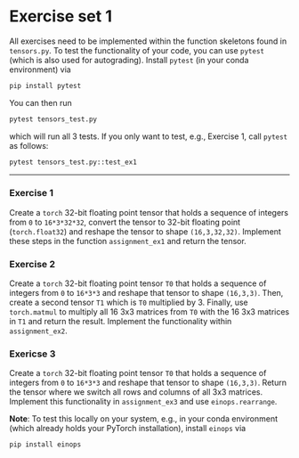 # Exercise set 1

All exercises need to be implemented within the function skeletons found in `tensors.py`.
To test the functionality of your code, you can use 
`pytest` (which is also used for autograding). Install `pytest` (in your conda environment) via

```bash
pip install pytest
```

You can then run 

```bash
pytest tensors_test.py
```
which will run all 3 tests. If you only want to test, e.g., Exercise 1, call `pytest` as follows:

```bash
pytest tensors_test.py::test_ex1
```
---

### Exercise 1

Create a `torch` 32-bit floating point tensor that holds a sequence of integers from `0` to `16*3*32*32`, convert the tensor to 32-bit floating point (`torch.float32`) and reshape the tensor to shape  `(16,3,32,32)`. Implement these steps in the function `assignment_ex1` and return the tensor.

### Exercise 2

Create a `torch` 32-bit floating point tensor `T0`   that holds a sequence of integers from `0` to `16*3*3` and reshape that tensor to shape `(16,3,3)`. Then, create a second tensor `T1` which is `T0` multiplied by 3. Finally, use `torch.matmul` to multiply all 16 3x3 matrices from `T0` with the 16 3x3 matrices in `T1` and return the result. Implement the functionality within `assignment_ex2`.

### Exericse 3

Create a `torch` 32-bit floating point tensor `T0`   that holds a sequence of integers from `0` to `16*3*3` and reshape that tensor to shape `(16,3,3)`. Return the tensor where we switch all rows and columns of all 3x3 matrices. Implement this functionality in `assignment_ex3` and use `einops.rearrange`.

**Note**: To test this locally on your system, e.g., in your conda environment (which already holds your PyTorch installation), install `einops` via

```bash
pip install einops
```


